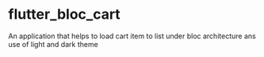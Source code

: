 # flutter_bloc_cart
An application that helps to load cart item to list under bloc architecture ans use of light and dark theme 
